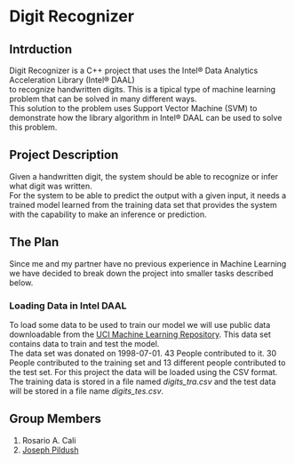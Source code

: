 # Digit Recognizer
## Intrduction
Digit Recognizer is a C++ project that uses the Intel® Data Analytics Acceleration Library (Intel® DAAL)<br/>
to recognize handwritten digits. This is a tipical type of machine learning problem that can be solved in many different ways.<br/>
This solution to the problem uses Support Vector Machine (SVM) to demonstrate how the library algorithm in Intel® DAAL can be used to solve this problem.
## Project Description
Given a handwritten digit, the system should be able to recognize or infer what digit was written.<br/>
For the system to be able to predict the output with a given input, it needs a trained model learned from the training data set that provides the system with the capability to make an inference or prediction.
## The Plan
Since me and my partner have no previous experience in Machine Learning we have decided to break down the project into smaller tasks described below.
### Loading Data in Intel DAAL
To load some data to be used to train our model we will use public data downloadable from the [UCI Machine Learning Repository](http://archive.ics.uci.edu/ml/datasets/Optical+Recognition+of+Handwritten+Digits?utm_campaign=cmd_12617-1&utm_source=pum26&utm_medium=pdf&utm_content=zhu_uci_machinelearning_link1 "UCI Repository"). This data set contains data to train and test the model.<br/>
The data set was donated on 1998-07-01. 43 People contributed to it. 30 People contributed to the training set and 13 different people contributed to the test set.
For this project the data will be loaded using the CSV format. The training data is stored in a file named *digits_tra.csv* and the test data will be stored in a file name *digits_tes.csv*.<br/>
## Group Members
1. Rosario A. Cali
2. [Joseph Pildush](https://github.com/jpil101 "Joseph's GitHub Homepage")
